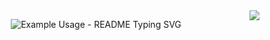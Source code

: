 <img align="right" src="https://visitor-badge.laobi.icu/badge?page_id=ayushkoli772.ayushkoli772" />

<p align="center">
  <img src="https://readme-typing-svg.demolab.com/?lines=Hello+Aliens!+👽;I+am+Ayush!+🚀&font=Fira%20Code&center=true&width=380&height=50&duration=4000&pause=1000" alt="Example Usage - README Typing SVG">
</p>
